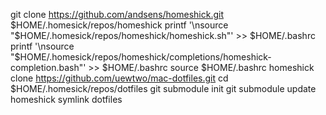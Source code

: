 git clone https://github.com/andsens/homeshick.git $HOME/.homesick/repos/homeshick
printf '\nsource "$HOME/.homesick/repos/homeshick/homeshick.sh"' >> $HOME/.bashrc
printf '\nsource "$HOME/.homesick/repos/homeshick/completions/homeshick-completion.bash"' >> $HOME/.bashrc
source $HOME/.bashrc
homeshick clone https://github.com/uewtwo/mac-dotfiles.git
cd $HOME/.homesick/repos/dotfiles
git submodule init
git submodule update
homeshick symlink dotfiles

